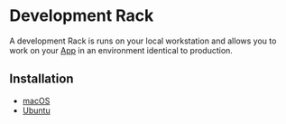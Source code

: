 # Development Rack

A development Rack is runs on your local workstation and allows you to work on your
[App](../../reference/primitives/app) in an environment identical to production.

## Installation

- [macOS](macos.md)
- [Ubuntu](ubuntu.md)